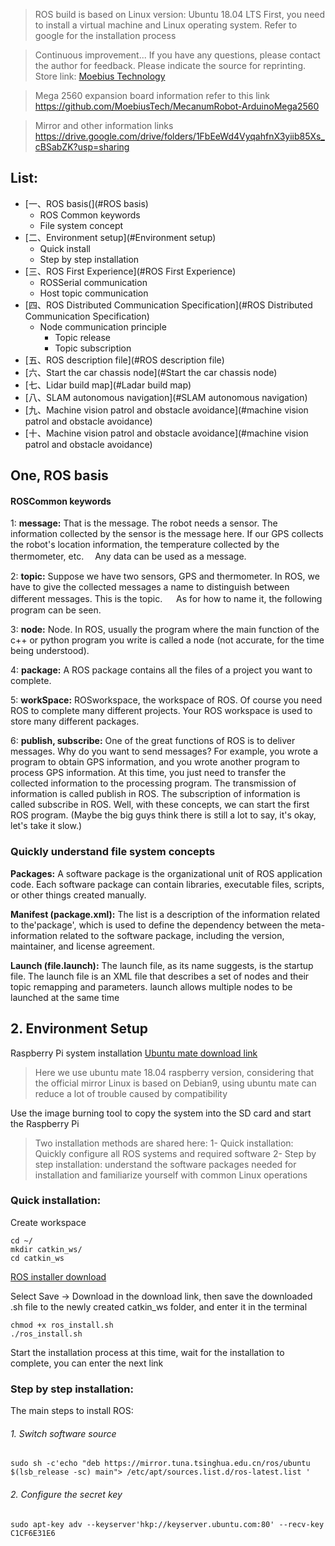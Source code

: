 > ROS build is based on Linux version: Ubuntu 18.04 LTS
First, you need to install a virtual machine and Linux operating system. Refer to google for the installation process

> Continuous improvement... If you have any questions, please contact the author for feedback. Please indicate the source for reprinting.
Store link: [Moebius Technology](https://www.aliexpress.com/store/5248059?spm=a2g0o.store_home.pcShopHead_352031876.0)

>Mega 2560 expansion board information refer to this link
https://github.com/MoebiusTech/MecanumRobot-ArduinoMega2560

> Mirror and other information links
https://drive.google.com/drive/folders/1FbEeWd4VyqahfnX3yiib85Xs_cBSabZK?usp=sharing

## List:
- [一、ROS basis(](#ROS basis)
    - ROS Common keywords
    - File system concept
- [二、Environment setup](#Environment setup)
    - Quick install
    - Step by step installation
- [三、ROS First Experience](#ROS First Experience)
    - ROSSerial communication
    - Host topic communication
- [四、ROS Distributed Communication Specification](#ROS Distributed Communication Specification)
    - Node communication principle
        - Topic release
        - Topic subscription
- [五、ROS description file](#ROS description file)
- [六、Start the car chassis node](#Start the car chassis node)
- [七、Lidar build map](#Ladar build map)
- [八、SLAM autonomous navigation](#SLAM autonomous navigation)
- [九、Machine vision patrol and obstacle avoidance](#machine vision patrol and obstacle avoidance)
- [十、Machine vision patrol and obstacle avoidance](#machine vision patrol and obstacle avoidance)


<h2 id="ROS basis">One, ROS basis</h2>

#### ROSCommon keywords
1: **message:** That is the message. The robot needs a sensor. The information collected by the sensor is the message here. If our GPS collects the robot's location information, the temperature collected by the thermometer, etc. 　Any data can be used as a message.

2: **topic:** Suppose we have two sensors, GPS and thermometer. In ROS, we have to give the collected messages a name to distinguish between different messages. This is the topic. 　 As for how to name it, the following program can be seen.

3: **node:** Node. In ROS, usually the program where the main function of the c++ or python program you write is called a node (not accurate, for the time being understood).

4: **package:** A ROS package contains all the files of a project you want to complete.

5: **workSpace:** ROSworkspace, the workspace of ROS. Of course you need ROS to complete many different projects. Your ROS workspace is used to store many different packages.

6: **publish, subscribe:** One of the great functions of ROS is to deliver messages. Why do you want to send messages? For example, you wrote a program to obtain GPS information, and you wrote another program to process GPS information. At this time, you just need to transfer the collected information to the processing program. The transmission of information is called publish in ROS. The subscription of information is called subscribe in ROS.
Well, with these concepts, we can start the first ROS program. (Maybe the big guys think there is still a lot to say, it's okay, let's take it slow.)

### Quickly understand file system concepts

**Packages:**
A software package is the organizational unit of ROS application code. Each software package can contain libraries, executable files, scripts, or other things created manually.

**Manifest (package.xml):**
The list is a description of the information related to the'package', which is used to define the dependency between the meta-information related to the software package, including the version, maintainer, and license agreement.

**Launch (file.launch):**
The launch file, as its name suggests, is the startup file. The launch file is an XML file that describes a set of nodes and their topic remapping and parameters. launch allows multiple nodes to be launched at the same time

<h2 id="Environment Setup">2. Environment Setup</h2>

Raspberry Pi system installation
[Ubuntu mate download link](https://ubuntu-mate.org/download/)
> Here we use ubuntu mate 18.04 raspberry version, considering that the official mirror Linux is based on Debian9, using ubuntu mate can reduce a lot of trouble caused by compatibility

Use the image burning tool to copy the system into the SD card and start the Raspberry Pi

> Two installation methods are shared here:
> 1- Quick installation: Quickly configure all ROS systems and required software
> 2- Step by step installation: understand the software packages needed for installation and familiarize yourself with common Linux operations
### Quick installation:

Create workspace
```
cd ~/
mkdir catkin_ws/
cd catkin_ws
```


[ROS installer download](http://note.youdao.com/noteshare?id=1ef5dfc12838a78a88ddad77eeabaf65&sub=2D88F56A7DA742BE9A7A151467C8D96A)

Select Save -> Download in the download link, then save the downloaded .sh file to the newly created catkin_ws folder, and enter it in the terminal
```
chmod +x ros_install.sh
./ros_install.sh
```
Start the installation process at this time, wait for the installation to complete, you can enter the next link


### Step by step installation:


The main steps to install ROS:
###### 1. Switch software source
```
sudo sh -c'echo "deb https://mirror.tuna.tsinghua.edu.cn/ros/ubuntu $(lsb_release -sc) main"> /etc/apt/sources.list.d/ros-latest.list '
```
###### 2. Configure the secret key
```
sudo apt-key adv --keyserver'hkp://keyserver.ubuntu.com:80' --recv-key C1CF6E31E6

